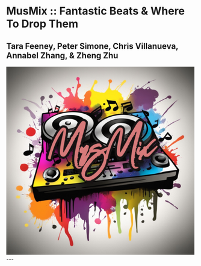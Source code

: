 # MusMix :: Fantastic Beats &amp; Where To Drop Them
Tara Feeney, Peter Simone, Chris Villanueva, Annabel Zhang, & Zheng Zhu
---
<img width="500" alt = "Image" src="https://github.com/BoundlessFate/BoundlessFate/blob/main/299762b2-a9d1-4338-97e2-e63ff49841ce(1).png?raw=true">
---
<test  - peter>
